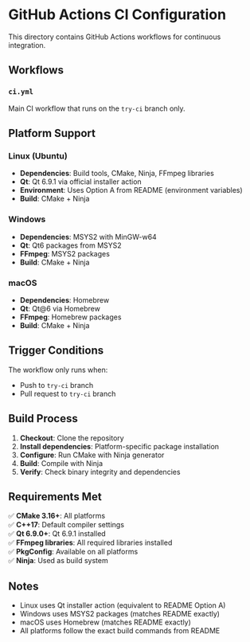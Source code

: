 # GitHub Actions CI Configuration

This directory contains GitHub Actions workflows for continuous integration.

## Workflows

### `ci.yml`
Main CI workflow that runs on the `try-ci` branch only.

## Platform Support

### Linux (Ubuntu)
- **Dependencies**: Build tools, CMake, Ninja, FFmpeg libraries
- **Qt**: Qt 6.9.1 via official installer action
- **Environment**: Uses Option A from README (environment variables)
- **Build**: CMake + Ninja

### Windows
- **Dependencies**: MSYS2 with MinGW-w64
- **Qt**: Qt6 packages from MSYS2
- **FFmpeg**: MSYS2 packages
- **Build**: CMake + Ninja

### macOS
- **Dependencies**: Homebrew
- **Qt**: Qt@6 via Homebrew
- **FFmpeg**: Homebrew packages
- **Build**: CMake + Ninja

## Trigger Conditions

The workflow only runs when:
- Push to `try-ci` branch
- Pull request to `try-ci` branch

## Build Process

1. **Checkout**: Clone the repository
2. **Install dependencies**: Platform-specific package installation
3. **Configure**: Run CMake with Ninja generator
4. **Build**: Compile with Ninja
5. **Verify**: Check binary integrity and dependencies

## Requirements Met

✅ **CMake 3.16+**: All platforms  
✅ **C++17**: Default compiler settings  
✅ **Qt 6.9.0+**: Qt 6.9.1 installed  
✅ **FFmpeg libraries**: All required libraries installed  
✅ **PkgConfig**: Available on all platforms  
✅ **Ninja**: Used as build system  

## Notes

- Linux uses Qt installer action (equivalent to README Option A)
- Windows uses MSYS2 packages (matches README exactly)
- macOS uses Homebrew (matches README exactly)
- All platforms follow the exact build commands from README 